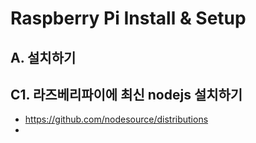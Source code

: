 Raspberry Pi Install & Setup
============================

A. 설치하기
--------------

C1. 라즈베리파이에 최신 nodejs 설치하기
--------------------------------
* https://github.com/nodesource/distributions 
* 

